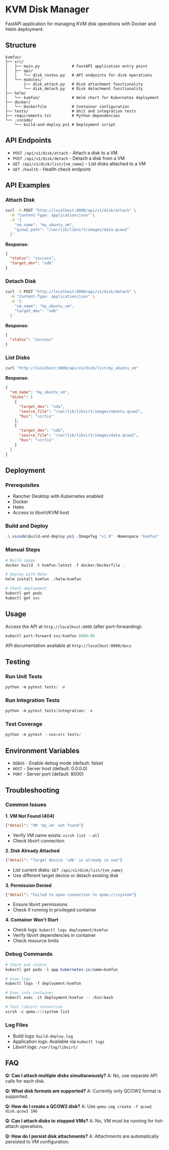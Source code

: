 # KVM Disk Manager

FastAPI application for managing KVM disk operations with Docker and Helm deployment.

## Structure

```
kvmfun/
├── src/
│   ├── main.py              # FastAPI application entry point
│   ├── api/
│   │   └── disk_routes.py   # API endpoints for disk operations
│   └── modules/
│       ├── disk_attach.py   # Disk attachment functionality
│       └── disk_detach.py   # Disk detachment functionality
├── helm/
│   └── kvmfun/              # Helm chart for Kubernetes deployment
├── docker/
│   └── Dockerfile           # Container configuration
├── tests/                   # Unit and integration tests
├── requirements.txt         # Python dependencies
└── .vscode/
    └── build-and-deploy.ps1 # Deployment script
```

## API Endpoints

- `POST /api/v1/disk/attach` - Attach a disk to a VM
- `POST /api/v1/disk/detach` - Detach a disk from a VM
- `GET /api/v1/disk/list/{vm_name}` - List disks attached to a VM
- `GET /health` - Health check endpoint

## API Examples

### Attach Disk
```bash
curl -X POST "http://localhost:8000/api/v1/disk/attach" \
  -H "Content-Type: application/json" \
  -d '{
    "vm_name": "my_ubuntu_vm",
    "qcow2_path": "/var/lib/libvirt/images/data.qcow2"
  }'
```

**Response:**
```json
{
  "status": "success",
  "target_dev": "vdb"
}
```

### Detach Disk
```bash
curl -X POST "http://localhost:8000/api/v1/disk/detach" \
  -H "Content-Type: application/json" \
  -d '{
    "vm_name": "my_ubuntu_vm",
    "target_dev": "vdb"
  }'
```

**Response:**
```json
{
  "status": "success"
}
```

### List Disks
```bash
curl "http://localhost:8000/api/v1/disk/list/my_ubuntu_vm"
```

**Response:**
```json
{
  "vm_name": "my_ubuntu_vm",
  "disks": [
    {
      "target_dev": "vda",
      "source_file": "/var/lib/libvirt/images/ubuntu.qcow2",
      "bus": "virtio"
    },
    {
      "target_dev": "vdb",
      "source_file": "/var/lib/libvirt/images/data.qcow2",
      "bus": "virtio"
    }
  ]
}
```

## Deployment

### Prerequisites
- Rancher Desktop with Kubernetes enabled
- Docker
- Helm
- Access to libvirt/KVM host

### Build and Deploy
```powershell
.\.vscode\build-and-deploy.ps1 -ImageTag "v1.0" -Namespace "kvmfun"
```

### Manual Steps
```powershell
# Build image
docker build -t kvmfun:latest -f docker/Dockerfile .

# Deploy with Helm
helm install kvmfun ./helm/kvmfun

# Check deployment
kubectl get pods
kubectl get svc
```

## Usage

Access the API at `http://localhost:8000` (after port-forwarding):
```powershell
kubectl port-forward svc/kvmfun 8000:80
```

API documentation available at `http://localhost:8000/docs`

## Testing

### Run Unit Tests
```powershell
python -m pytest tests/ -v
```

### Run Integration Tests
```powershell
python -m pytest tests/integration/ -v
```

### Test Coverage
```powershell
python -m pytest --cov=src tests/
```

## Environment Variables

- `DEBUG` - Enable debug mode (default: false)
- `HOST` - Server host (default: 0.0.0.0)
- `PORT` - Server port (default: 8000)

## Troubleshooting

### Common Issues

**1. VM Not Found (404)**
```json
{"detail": "VM 'my_vm' not found"}
```
- Verify VM name exists: `virsh list --all`
- Check libvirt connection

**2. Disk Already Attached**
```json
{"detail": "Target device 'vdb' is already in use"}
```
- List current disks: `GET /api/v1/disk/list/{vm_name}`
- Use different target device or detach existing disk

**3. Permission Denied**
```json
{"detail": "Failed to open connection to qemu:///system"}
```
- Ensure libvirt permissions
- Check if running in privileged container

**4. Container Won't Start**
- Check logs: `kubectl logs deployment/kvmfun`
- Verify libvirt dependencies in container
- Check resource limits

### Debug Commands

```powershell
# Check pod status
kubectl get pods -l app.kubernetes.io/name=kvmfun

# View logs
kubectl logs -f deployment/kvmfun

# Exec into container
kubectl exec -it deployment/kvmfun -- /bin/bash

# Test libvirt connection
virsh -c qemu:///system list
```

### Log Files

- Build logs: `build-deploy.log`
- Application logs: Available via `kubectl logs`
- Libvirt logs: `/var/log/libvirt/`

## FAQ

**Q: Can I attach multiple disks simultaneously?**
A: No, use separate API calls for each disk.

**Q: What disk formats are supported?**
A: Currently only QCOW2 format is supported.

**Q: How do I create a QCOW2 disk?**
A: Use `qemu-img create -f qcow2 disk.qcow2 10G`

**Q: Can I attach disks to stopped VMs?**
A: No, VM must be running for hot-attach operations.

**Q: How do I persist disk attachments?**
A: Attachments are automatically persisted to VM configuration.